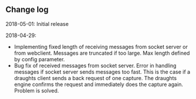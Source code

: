 Change log
----------
2018-05-01: Initial release <br/>

2018-04-29:
- Implementing fixed length of receiving messages from socket server or from webclient.
  Messages are truncated if too large. Max length defined by config parameter.
- Bug fix of received messages from socket server.
  Error in handling messages if socket server sends messages too fast.
  This is the case if a draughts client sends a back request of one capture.
  The draughts engine confirms the request and immediately does the capture again.
  Problem is solved.

